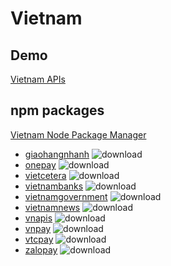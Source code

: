 # Vietnam

## Demo

[Vietnam APIs](https://vietzam.herokuapp.com/)

## npm packages

[Vietnam Node Package Manager](https://hieudoanm.github.io/vietnam/)

- [giaohangnhanh](https://www.npmjs.com/package/giaohangnhanh) ![download][npm-image-download-giaohangnhanh]
- [onepay](https://www.npmjs.com/package/onepay) ![download][npm-image-download-onepay]
- [vietcetera](https://www.npmjs.com/package/vietcetera) ![download][npm-image-download-vietcetera]
- [vietnambanks](https://www.npmjs.com/package/vietnambanks) ![download][npm-image-download-vietnambanks]
- [vietnamgovernment](https://www.npmjs.com/package/vietnamgovernment) ![download][npm-image-download-vietnamgovernment]
- [vietnamnews](https://www.npmjs.com/package/vietnamnews) ![download][npm-image-download-vietnamnews]
- [vnapis](https://www.npmjs.com/package/vnapis) ![download][npm-image-download-vnapis]
- [vnpay](https://www.npmjs.com/package/vnpay) ![download][npm-image-download-vnpay]
- [vtcpay](https://www.npmjs.com/package/vtcpay) ![download][npm-image-download-vtcpay]
- [zalopay](https://www.npmjs.com/package/zalopay) ![download][npm-image-download-zalopay]

[npm-image-download-giaohangnhanh]: https://img.shields.io/npm/dm/giaohangnhanh.svg?style=flat
[npm-image-download-onepay]: https://img.shields.io/npm/dm/onepay.svg?style=flat
[npm-image-download-vietcetera]: https://img.shields.io/npm/dm/vietcetera.svg?style=flat
[npm-image-download-vietnambanks]: https://img.shields.io/npm/dm/vietnambanks.svg?style=flat
[npm-image-download-vietnamgovernment]: https://img.shields.io/npm/dm/vietnamgovernment.svg?style=flat
[npm-image-download-vietnamnews]: https://img.shields.io/npm/dm/vietnamnews.svg?style=flat
[npm-image-download-vnapis]: https://img.shields.io/npm/dm/vnapis.svg?style=flat
[npm-image-download-vnpay]: https://img.shields.io/npm/dm/vnpay.svg?style=flat
[npm-image-download-vtcpay]: https://img.shields.io/npm/dm/vtcpay.svg?style=flat
[npm-image-download-zalopay]: https://img.shields.io/npm/dm/zalopay.svg?style=flat
